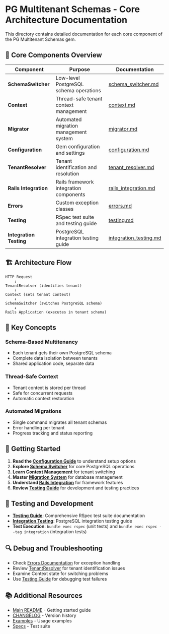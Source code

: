 # PG Multitenant Schemas - Core Architecture Documentation

This directory contains detailed documentation for each core component of the PG Multitenant Schemas gem.

## 📁 Core Components Overview

| Component | Purpose | Documentation |
|-----------|---------|---------------|
| **SchemaSwitcher** | Low-level PostgreSQL schema operations | [schema_switcher.md](schema_switcher.md) |
| **Context** | Thread-safe tenant context management | [context.md](context.md) |
| **Migrator** | Automated migration management system | [migrator.md](migrator.md) |
| **Configuration** | Gem configuration and settings | [configuration.md](configuration.md) |
| **TenantResolver** | Tenant identification and resolution | [tenant_resolver.md](tenant_resolver.md) |
| **Rails Integration** | Rails framework integration components | [rails_integration.md](rails_integration.md) |
| **Errors** | Custom exception classes | [errors.md](errors.md) |
| **Testing** | RSpec test suite and testing guide | [testing.md](testing.md) |
| **Integration Testing** | PostgreSQL integration testing guide | [integration_testing.md](integration_testing.md) |

## 🏗️ Architecture Flow

```
HTTP Request
    ↓
TenantResolver (identifies tenant)
    ↓
Context (sets tenant context)
    ↓
SchemaSwitcher (switches PostgreSQL schema)
    ↓
Rails Application (executes in tenant schema)
```

## 🔧 Key Concepts

### Schema-Based Multitenancy
- Each tenant gets their own PostgreSQL schema
- Complete data isolation between tenants
- Shared application code, separate data

### Thread-Safe Context
- Tenant context is stored per thread
- Safe for concurrent requests
- Automatic context restoration

### Automated Migrations
- Single command migrates all tenant schemas
- Error handling per tenant
- Progress tracking and status reporting

## 📖 Getting Started

1. **Read the [Configuration Guide](configuration.md)** to understand setup options
2. **Explore [Schema Switcher](schema_switcher.md)** for core PostgreSQL operations
3. **Learn [Context Management](context.md)** for tenant switching
4. **Master [Migration System](migrator.md)** for database management
5. **Understand [Rails Integration](rails_integration.md)** for framework features
6. **Review [Testing Guide](testing.md)** for development and testing practices

## 🧪 Testing and Development

- **[Testing Guide](testing.md)**: Comprehensive RSpec test suite documentation
- **[Integration Testing](integration_testing.md)**: PostgreSQL integration testing guide
- **Test Execution**: `bundle exec rspec` (unit tests) and `bundle exec rspec --tag integration` (integration tests)

## 🔍 Debug and Troubleshooting

- Check [Errors Documentation](errors.md) for exception handling
- Review [TenantResolver](tenant_resolver.md) for tenant identification issues
- Examine Context state for switching problems
- Use [Testing Guide](testing.md) for debugging test failures

## 📚 Additional Resources

- [Main README](../README.md) - Getting started guide
- [CHANGELOG](../CHANGELOG.md) - Version history
- [Examples](../examples/) - Usage examples
- [Specs](../spec/) - Test suite
